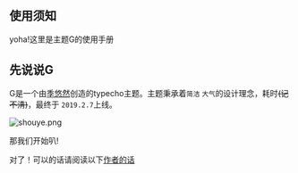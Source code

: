 ## 使用须知



yoha!这里是主题G的使用手册

## 先说说G

G是一个由[季悠然](https://gundam.exia.xyz)创造的typecho主题。主题秉承着`简洁` `大气`的设计理念，耗时~~(记不清)~~，最终于 ` 2019.2.7 `上线。

![shouye.png](https://i.loli.net/2019/03/10/5c848cb8087d8.png)

那我们开始叭!

对了！可以的话请阅读以下[作者的话](/other/)
